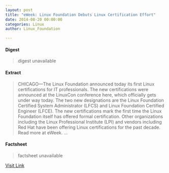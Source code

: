 ```yaml
---
layout: post
title: "eWeek: Linux Foundation Debuts Linux Certification Effort"
date: 2014-08-20 00:00:00
categories: Linux
author: Linux_Foundation

---
```



#### Digest
>digest unavailable

#### Extract
>CHICAGO—The Linux Foundation announced today its first Linux certifications for IT professionals. The new certifications were announced at the LinuxCon conference here, which officially gets under way today. The two new designations are the Linux Foundation Certified System Administrator (LFCS) and Linux Foundation Certified Engineer (LFCE). The new certifications mark the first time the Linux Foundation itself has offered formal certification. Other organizations including the Linux Professional Institute (LPI) and vendors including Red Hat have been offering Linux certifications for the past decade.&nbsp; Read more at eWeek.&nbsp;...

#### Factsheet
>factsheet unavailable

[Visit Link](http://www.linuxfoundation.org/news-media/news/2014/08/eweek-linux-foundation-debuts-linux-certification-effort)



